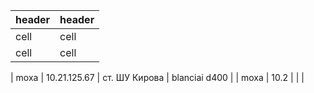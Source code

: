 | header | header |
| ------ | ------ |
| cell | cell |
| cell | cell | 

|   moxa	|	10.21.125.67	|	ст. ШУ Кирова	|	blanciai d400   |
|   moxa	|	10.2	|		|   |
